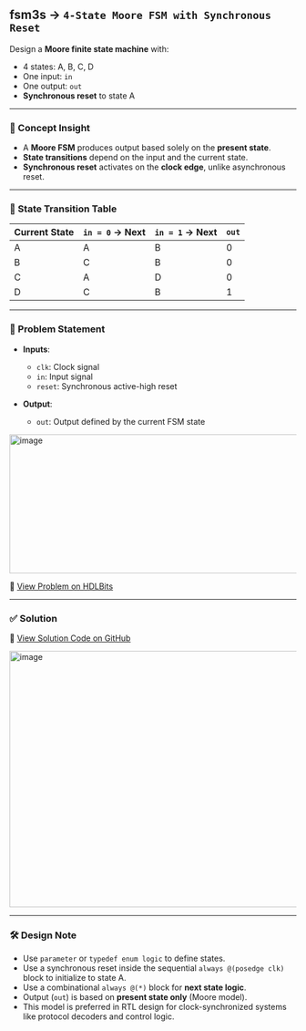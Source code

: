 ## fsm3s → `4-State Moore FSM with Synchronous Reset`

Design a **Moore finite state machine** with:
- 4 states: A, B, C, D
- One input: `in`
- One output: `out`
- **Synchronous reset** to state A

---

### 🧠 Concept Insight

- A **Moore FSM** produces output based solely on the **present state**.
- **State transitions** depend on the input and the current state.
- **Synchronous reset** activates on the **clock edge**, unlike asynchronous reset.

---

### 📘 State Transition Table

| Current State | `in = 0` → Next | `in = 1` → Next | `out` |
|---------------|-----------------|-----------------|--------|
| A             | A               | B               | 0      |
| B             | C               | B               | 0      |
| C             | A               | D               | 0      |
| D             | C               | B               | 1      |

---

### 📘 Problem Statement

- **Inputs**:
  - `clk`: Clock signal
  - `in`: Input signal
  - `reset`: Synchronous active-high reset

- **Output**:
  - `out`: Output defined by the current FSM state

<img width="531" height="244" alt="image" src="https://github.com/user-attachments/assets/f1d5a60d-93e6-449a-9364-d3717738c82a" />

🔗 [View Problem on HDLBits](https://hdlbits.01xz.net/wiki/Fsm3s)

---

### ✅ Solution  
📄 [View Solution Code on GitHub](https://github.com/EswarAdithya011/HDLBits/blob/main/Problem%20Sets/7.%20Sequential%20Logic/fsm3s.v)

<img width="513" height="450" alt="image" src="https://github.com/user-attachments/assets/5e9513f9-c81a-4645-b007-32eb1c0d84fa" />

---

### 🛠 Design Note

- Use `parameter` or `typedef enum logic` to define states.
- Use a synchronous reset inside the sequential `always @(posedge clk)` block to initialize to state A.
- Use a combinational `always @(*)` block for **next state logic**.
- Output (`out`) is based on **present state only** (Moore model).
- This model is preferred in RTL design for clock-synchronized systems like protocol decoders and control logic.
